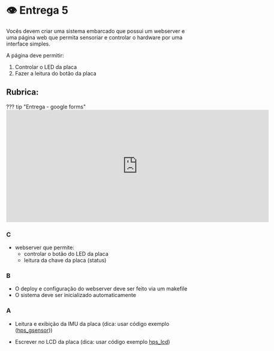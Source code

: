 # 👁 Entrega 5

Vocês devem criar uma sistema embarcado que possui um webserver e uma página web que permita sensoriar e controlar o hardware por uma interface simples.

A página deve permitir:

1. Controlar o LED da placa
1. Fazer a leitura do botão da placa

## Rubrica:


??? tip "Entrega - google forms"
    <iframe src="https://docs.google.com/forms/d/e/1FAIpQLSeNCO510HqudFuT0fVJJzuOhWue2AgHw5qwrE1C54XyjBLi8A/viewform?embedded=true" width="700" height="300" frameborder="0" marginheight="0" marginwidth="0">Loading…</iframe>

### C

- webserver que permite:
    - controlar o botão do LED da placa
    - leitura da chave da placa (status)

### B

- O deploy e configuração do webserver deve ser feito via um makefile 
- O sistema deve ser inicializado automaticamente

### A

- Leitura e exibição da IMU da placa (dica: usar código exemplo ([hps_gsensor](https://github.com/Insper/DE10-Standard-v.1.3.0-SystemCD/tree/master/Demonstration/SoC/hps_gsensor)))

- Escrever no LCD da placa (dica: usar código exemplo [hps_lcd](https://github.com/Insper/DE10-Standard-v.1.3.0-SystemCD/tree/master/Demonstration/SoC/hps_lcd))
